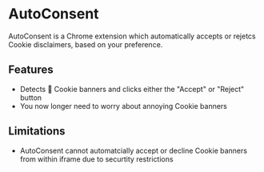 # AutoConsent 
 AutoConsent is a Chrome extension which automatically accepts or rejetcs Cookie disclaimers, based on your preference.
 
 ## Features
 - Detects 🍪 Cookie banners and clicks either the "Accept" or "Reject" button 
 - You now longer need to worry about annoying Cookie banners
 
 ## Limitations
 - AutoConsent cannot automatcially accept or decline Cookie banners from within iframe due to securtity restrictions
